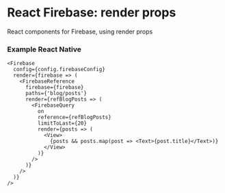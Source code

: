 # React Firebase: render props
React components for Firebase, using render props



### Example React Native
```
<Firebase
  config={config.firebaseConfig}
  render={firebase => (
    <FirebaseReference
      firebase={firebase}
      paths={'blog/posts'}
      render={refBlogPosts => (
        <FirebaseQuery
          on
          reference={refBlogPosts}
          limitToLast={20}
          render={posts => (
            <View>
              {posts && posts.map(post => <Text>{post.title}</Text>)}
            </View>
          )}
        />
      )}
    />          
  )}
/>
```



 